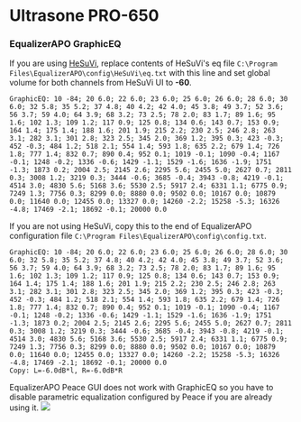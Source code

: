 # Ultrasone PRO-650
### EqualizerAPO GraphicEQ
If you are using [HeSuVi](https://sourceforge.net/projects/hesuvi/), replace contents of HeSuVi's eq file `C:\Program Files\EqualizerAPO\config\HeSuVi\eq.txt` with this line and set global volume for both channels from HeSuVi UI to **-60**.
```
GraphicEQ: 10 -84; 20 6.0; 22 6.0; 23 6.0; 25 6.0; 26 6.0; 28 6.0; 30 6.0; 32 5.8; 35 5.2; 37 4.8; 40 4.2; 42 4.0; 45 3.8; 49 3.7; 52 3.6; 56 3.7; 59 4.0; 64 3.9; 68 3.2; 73 2.5; 78 2.0; 83 1.7; 89 1.6; 95 1.6; 102 1.3; 109 1.2; 117 0.9; 125 0.8; 134 0.6; 143 0.7; 153 0.9; 164 1.4; 175 1.4; 188 1.6; 201 1.9; 215 2.2; 230 2.5; 246 2.8; 263 3.1; 282 3.1; 301 2.8; 323 2.5; 345 2.0; 369 1.2; 395 0.3; 423 -0.3; 452 -0.3; 484 1.2; 518 2.1; 554 1.4; 593 1.8; 635 2.2; 679 1.4; 726 1.8; 777 1.4; 832 0.7; 890 0.4; 952 0.1; 1019 -0.1; 1090 -0.4; 1167 -0.1; 1248 -0.2; 1336 -0.6; 1429 -1.1; 1529 -1.6; 1636 -1.9; 1751 -1.3; 1873 0.2; 2004 2.5; 2145 2.6; 2295 5.6; 2455 5.0; 2627 0.7; 2811 0.3; 3008 1.2; 3219 0.3; 3444 -0.6; 3685 -0.4; 3943 -0.8; 4219 -0.1; 4514 3.0; 4830 5.6; 5168 3.6; 5530 2.5; 5917 2.4; 6331 1.1; 6775 0.9; 7249 1.3; 7756 0.3; 8299 0.0; 8880 0.0; 9502 0.0; 10167 0.0; 10879 0.0; 11640 0.0; 12455 0.0; 13327 0.0; 14260 -2.2; 15258 -5.3; 16326 -4.8; 17469 -2.1; 18692 -0.1; 20000 0.0
```
If you are not using HeSuVi, copy this to the end of EqualizerAPO configuration file `C:\Program Files\EqualizerAPO\config\config.txt`.
```
GraphicEQ: 10 -84; 20 6.0; 22 6.0; 23 6.0; 25 6.0; 26 6.0; 28 6.0; 30 6.0; 32 5.8; 35 5.2; 37 4.8; 40 4.2; 42 4.0; 45 3.8; 49 3.7; 52 3.6; 56 3.7; 59 4.0; 64 3.9; 68 3.2; 73 2.5; 78 2.0; 83 1.7; 89 1.6; 95 1.6; 102 1.3; 109 1.2; 117 0.9; 125 0.8; 134 0.6; 143 0.7; 153 0.9; 164 1.4; 175 1.4; 188 1.6; 201 1.9; 215 2.2; 230 2.5; 246 2.8; 263 3.1; 282 3.1; 301 2.8; 323 2.5; 345 2.0; 369 1.2; 395 0.3; 423 -0.3; 452 -0.3; 484 1.2; 518 2.1; 554 1.4; 593 1.8; 635 2.2; 679 1.4; 726 1.8; 777 1.4; 832 0.7; 890 0.4; 952 0.1; 1019 -0.1; 1090 -0.4; 1167 -0.1; 1248 -0.2; 1336 -0.6; 1429 -1.1; 1529 -1.6; 1636 -1.9; 1751 -1.3; 1873 0.2; 2004 2.5; 2145 2.6; 2295 5.6; 2455 5.0; 2627 0.7; 2811 0.3; 3008 1.2; 3219 0.3; 3444 -0.6; 3685 -0.4; 3943 -0.8; 4219 -0.1; 4514 3.0; 4830 5.6; 5168 3.6; 5530 2.5; 5917 2.4; 6331 1.1; 6775 0.9; 7249 1.3; 7756 0.3; 8299 0.0; 8880 0.0; 9502 0.0; 10167 0.0; 10879 0.0; 11640 0.0; 12455 0.0; 13327 0.0; 14260 -2.2; 15258 -5.3; 16326 -4.8; 17469 -2.1; 18692 -0.1; 20000 0.0
Copy: L=-6.0dB*l, R=-6.0dB*R
```
EqualizerAPO Peace GUI does not work with GraphicEQ so you have to disable parametric equalization configured by Peace if you are already using it.
![](https://raw.githubusercontent.com/jaakkopasanen/AutoEq/master/results/SBAF-Serious/innerfidelity/onear/Ultrasone%20PRO-650/Ultrasone%20PRO-650.png)
